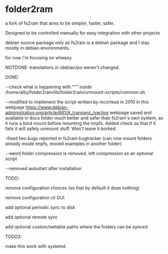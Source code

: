 # folder2ram

a fork of fs2ram that aims to be simpler, faster, safer. 

Designed to be controlled manually for easy integration with other projects

debian source package only as fs2ram is a debian package and I stay mostly in debian environments.

for now I'm focusing on wheezy.

NOTDONE:
translations in /debian/po weren't changed.

DONE:

--check what is happening with """ inside /home/alby/folder2ram/lib/folder2ram/unmount-scripts/common.sh

--modified to implement the script written by mcortese in 2010
in this webpage https://www.debian-administration.org/article/661/A_transient_/var/log
webpage saved and available in docs folder
much better and safer than fs2ram's own system, as it runs a bind mount before mounting the tmpfs.
Added check so that if it fails it will safely unmount stuff. Won't leave it borked.

-fixed two bugs reported in fs2ram bugtracker (can now mount folders already inside tmpfs, moved examples in another folder) 

--weird folder compression is removed, left compression as an optional script

--removed autostart after installation

TODO:


remove configuration choices (so that by default it does nothing)

remove configuration cli GUI

add optional periodic sync to disk

add optional remote sync

add optional custom/settable paths where the folders can be synced


TODO2:

make this work with systemd.
